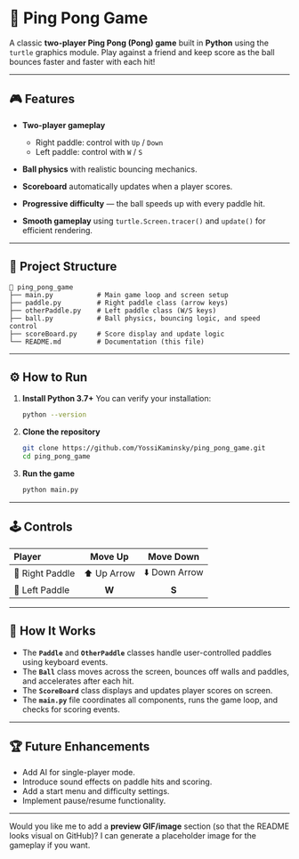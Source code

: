 # 🏓 Ping Pong Game

A classic **two-player Ping Pong (Pong) game** built in **Python** using the `turtle` graphics module.
Play against a friend and keep score as the ball bounces faster and faster with each hit!

---

## 🎮 Features

* **Two-player gameplay**

  * Right paddle: control with `Up` / `Down`
  * Left paddle: control with `W` / `S`
* **Ball physics** with realistic bouncing mechanics.
* **Scoreboard** automatically updates when a player scores.
* **Progressive difficulty** — the ball speeds up with every paddle hit.
* **Smooth gameplay** using `turtle.Screen.tracer()` and `update()` for efficient rendering.

---

## 🧩 Project Structure

```
📁 ping_pong_game
├── main.py           # Main game loop and screen setup
├── paddle.py         # Right paddle class (arrow keys)
├── otherPaddle.py    # Left paddle class (W/S keys)
├── ball.py           # Ball physics, bouncing logic, and speed control
├── scoreBoard.py     # Score display and update logic
└── README.md         # Documentation (this file)
```

---

## ⚙️ How to Run

1. **Install Python 3.7+**
   You can verify your installation:

   ```bash
   python --version
   ```

2. **Clone the repository**

   ```bash
   git clone https://github.com/YossiKaminsky/ping_pong_game.git
   cd ping_pong_game
   ```

3. **Run the game**

   ```bash
   python main.py
   ```

---

## 🕹️ Controls

| Player          |   Move Up   |   Move Down   |
| :-------------- | :---------: | :-----------: |
| 🧑 Right Paddle | ⬆️ Up Arrow | ⬇️ Down Arrow |
| 🧑 Left Paddle  |    **W**    |     **S**     |

---

## 🧠 How It Works

* The **`Paddle`** and **`OtherPaddle`** classes handle user-controlled paddles using keyboard events.
* The **`Ball`** class moves across the screen, bounces off walls and paddles, and accelerates after each hit.
* The **`ScoreBoard`** class displays and updates player scores on screen.
* The **`main.py`** file coordinates all components, runs the game loop, and checks for scoring events.

---

## 🏆 Future Enhancements

* Add AI for single-player mode.
* Introduce sound effects on paddle hits and scoring.
* Add a start menu and difficulty settings.
* Implement pause/resume functionality.

---

Would you like me to add a **preview GIF/image** section (so that the README looks visual on GitHub)? I can generate a placeholder image for the gameplay if you want.
